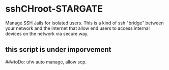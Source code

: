 # sshCHroot-STARGATE
Manage SSH Jails for isolated users. This is a kind of ssh "bridge" between your network and the internet that allow end users to access internal devices on the network via secure way.


## this script is under imporvement


###toDo: ufw auto manage, allow scp. 
